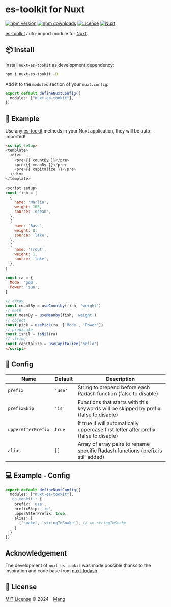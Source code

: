 # es-toolkit for Nuxt

[![npm version][npm-version-src]][npm-version-href]
[![npm downloads][npm-downloads-src]][npm-downloads-href]
[![License][license-src]][license-href]
[![Nuxt][nuxt-src]][nuxt-href]


[es-toolkit](https://es-toolkit.slash.page/) auto-import module for [Nuxt](https://nuxtjs.org).

## 📦 Install

Install `nuxt-es-tookit` as development dependency:

```bash
npm i nuxt-es-tookit -D
```

Add it to the `modules` section of your `nuxt.config`:

```ts
export default defineNuxtConfig({
  modules: ["nuxt-es-tookit"],
});
```

## 🚀 Example

Use any [es-tookit](https://es-toolkit.slash.page/intro.html) methods in your Nuxt application, they will be auto-imported!

```html
<script setup>
<template>
  <div>
    <pre>{{ countBy }}</pre>
    <pre>{{ meanBy }}</pre>
    <pre>{{ capitalize }}</pre>
  </div>
</template>

<script setup>
const fish = [
  {
    name: 'Marlin',
    weight: 105,
    source: 'ocean',
  },
  {
    name: 'Bass',
    weight: 8,
    source: 'lake',
  },
  {
    name: 'Trout',
    weight: 1,
    source: 'lake',
  },
]

const ra = {
  Mode: 'god',
  Power: 'sun',
}

// array
const countBy = useCountby(fish, 'weight')
// math
const meanBy = useMeanby(fish, 'weight')
// object
const pick = usePick(ra, ['Mode', 'Power'])
// predicate
const isnil = isNil(ra)
// string
const capitalize = useCapitalize('hello')
</script>

```

## 🔨 Config

| Name               | Default | Description                                                                           |
| ------------------ | ------- | ------------------------------------------------------------------------------------- |
| `prefix`           | `'use'` | String to prepend before each Radash function (false to disable)                      |
| `prefixSkip`       | `'is'`  | Functions that starts with this keywords will be skipped by prefix (false to disable) |
| `upperAfterPrefix` | `true`  | If true it will automatically uppercase first letter after prefix (false to disable)  |
| `alias`            | `[]`    | Array of array pairs to rename specific Radash functions (prefix is still added)      |

## 💻 Example - Config

```ts
export default defineNuxtConfig({
  modules: ["nuxt-es-tookit"],
  'es-tookit': {
    prefix: 'use',
    prefixSkip: 'is',
    upperAfterPrefix: true,
    alias: [
      ['snake', 'stringToSnake'], // => stringToSnake
    ]
  }
});
```

## Acknowledgement
The development of `nuxt-es-tookit` was made possible thanks to the inspiration and code base from [nuxt-lodash](https://github.com/cipami/nuxt-lodash).

## 📄 License

[MIT License](https://github.com/mangmax/nuxt-es-toolkit/blob/master/LICENSE) © 2024 - [Mang](https://github.com/bbg)


<!-- Badges -->
[npm-version-src]: https://img.shields.io/npm/v/my-module/latest.svg?style=flat&colorA=020420&colorB=00DC82
[npm-version-href]: https://npmjs.com/package/nuxt-es-toolkit

[npm-downloads-src]: https://img.shields.io/npm/dm/my-module.svg?style=flat&colorA=020420&colorB=00DC82
[npm-downloads-href]: https://npmjs.com/package/nuxt-es-toolkit

[license-src]: https://img.shields.io/npm/l/my-module.svg?style=flat&colorA=020420&colorB=00DC82
[license-href]: https://npmjs.com/package/nuxt-es-toolkit

[nuxt-src]: https://img.shields.io/badge/Nuxt-020420?logo=nuxt.js
[nuxt-href]: https://nuxt.com
